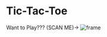 ﻿# Tic-Tac-Toe
 Want to Play??? (SCAN ME)-> 
 ![frame](https://github.com/user-attachments/assets/e53ce33b-6ba2-45a8-b992-9825961c0f6f)

